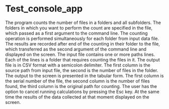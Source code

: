 # Test_console_app
The program counts the number of files in a folders and all subfolders.
The folders in which you want to perform the count are specified in the file, which passed as a first argument to the command line.
The counting operation is performed simultaneously for each folder from input data file.
The results are recorded after end of the counting in their folder to the file, which transferred as the second
argument of the command line and displayed on the screen.
The input file contains one or more paths lines. Each of the lines is a folder that requires counting the files in it.
The output file is in CSV format with a semicolon delimiter.
The first column is the source path from input file, the second is the number of files in the folder.
The output to the screen is presented in the tabular form.
The first column is the serial number of the file, the second column is the number of files found,
the third column is the original path for counting.
The user has the option to cancel running calculations by pressing the Esc key.
At the same time the results of the data collected at that moment displayed on the screen.